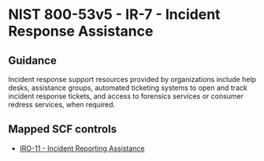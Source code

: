 # NIST 800-53v5 - IR-7 - Incident Response Assistance
## Guidance
Incident response support resources provided by organizations include help desks, assistance groups, automated ticketing systems to open and track incident response tickets, and access to forensics services or consumer redress services, when required.
## Mapped SCF controls
- [IRO-11 - Incident Reporting Assistance](../scf/iro-11-incidentreportingassistance.md)